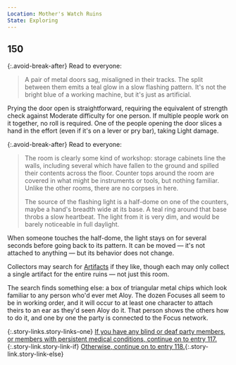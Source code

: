 ```yaml
---
Location: Mother's Watch Ruins
State: Exploring
---
```


## 150

{:.avoid-break-after}
Read to everyone:

> A pair of metal doors sag, misaligned in their tracks.
> The split between them emits a teal glow in a slow flashing pattern.
> It's not the bright blue of a working machine, but it's just as artificial.

Prying the door open is straightforward, requiring the equivalent of strength check against Moderate difficulty for one person.
If multiple people work on it together, no roll is required.
One of the people opening the door slices a hand in the effort (even if it's on a lever or pry bar), taking Light damage.

{:.avoid-break-after}
Read to everyone:

> The room is clearly some kind of workshop: storage cabinets line the walls, including several which have fallen to the ground and spilled their contents across the floor.
> Counter tops around the room are covered in what might be instruments or tools, but nothing familiar.
> Unlike the other rooms, there are no corpses in here.
>
> The source of the flashing light is a half-dome on one of the counters, maybe a hand's breadth wide at its base.
> A teal ring around that base throbs a slow heartbeat.
> The light from it is very dim, and would be barely noticeable in full daylight.

When someone touches the half-dome, the light stays on for several seconds before going back to its pattern.
It can be moved — it's not attached to anything — but its behavior does not change.

Collectors may search for [Artifacts](590-artifacts.md) if they like, though each may only collect a single artifact for the entire ruins — not just this room.

The search finds something else: a box of triangular metal chips which look familiar to any person who'd ever met Aloy.
The dozen Focuses all seem to be in working order, and it will occur to at least one character to attach theirs to an ear as they'd seen Aloy do it.
That person shows the others how to do it, and one by one the party is connected to the Focus network.

{:.story-links.story-links-one}
[If you have any blind or deaf party members, or members with persistent medical conditions, continue on to entry 117.](117-medical-focus.md){:.story-link.story-link-if}
[Otherwise, continue on to entry 118.](118-focus.md){:.story-link.story-link-else}
